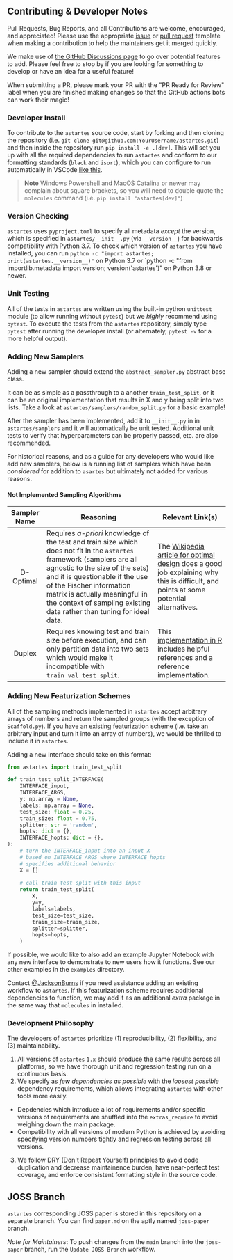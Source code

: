 ## Contributing & Developer Notes
Pull Requests, Bug Reports, and all Contributions are welcome, encouraged, and appreciated!
Please use the appropriate [issue](https://github.com/JacksonBurns/astartes/issues/new/choose) or [pull request](https://github.com/JacksonBurns/astartes/compare) template when making a contribution to help the maintainers get it merged quickly.

We make use of [the GitHub Discussions page](https://github.com/JacksonBurns/astartes/discussions) to go over potential features to add. Please feel free to stop by if you are looking for something to develop or have an idea for a useful feature!

When submitting a PR, please mark your PR with the "PR Ready for Review" label when you are finished making changes so that the GitHub actions bots can work their magic!

### Developer Install

To contribute to the `astartes` source code, start by forking and then cloning the repository (i.e. `git clone git@github.com:YourUsername/astartes.git`) and then inside the repository run `pip install -e .[dev]`. This will set you up with all the required dependencies to run `astartes` and conform to our formatting standards (`black` and `isort`), which you can configure to run automatically in VSCode [like this](https://marcobelo.medium.com/setting-up-python-black-on-visual-studio-code-5318eba4cd00#:~:text=Go%20to%20settings%20in%20your,%E2%80%9D%20and%20select%20%E2%80%9Cblack%E2%80%9D.).

> **Note**
> Windows Powershell and MacOS Catalina or newer may complain about square brackets, so you will need to double quote the `molecules` command (i.e. `pip install "astartes[dev]"`)

### Version Checking

`astartes` uses `pyproject.toml` to specify all metadata _except_ the version, which is specified in `astartes/__init__.py` (via `__version__`) for backwards compatibility with Python 3.7.
To check which version of `astartes` you have installed, you can run `python -c "import astartes; print(astartes.__version__)"` on Python 3.7 or `python -c "from importlib.metadata import version; version('astartes')" on Python 3.8 or newer.

### Unit Testing
All of the tests in `astartes` are written using the built-in python `unittest` module (to allow running without `pytest`) but we _highly_ recommend using `pytest`. To execute the tests from the `astartes` repository, simply type `pytest` after running the developer install (or alternately, `pytest -v` for a more helpful output).

### Adding New Samplers
Adding a new sampler should extend the `abstract_sampler.py` abstract base class.

It can be as simple as a passthrough to a another `train_test_split`, or it can be an original implementation that results in X and y being split into two lists. Take a look at `astartes/samplers/random_split.py` for a basic example!

After the sampler has been implemented, add it to `__init__.py` in in `astartes/samplers` and it will automatically be unit tested. Additional unit tests to verify that hyperparameters can be properly passed, etc. are also recommended.

For historical reasons, and as a guide for any developers who would like add new samplers, below is a running list of samplers which have been _considered_ for addition to `asartes` but ultimately not added for various reasons.

#### Not Implemented Sampling Algorithms

| Sampler Name | Reasoning | Relevant Link(s) |
|:---:|---|---|
| D-Optimal | Requires _a-priori_ knowledge of the test and train size which does not fit in the `astartes` framework (samplers are all agnostic to the size of the sets) and it is questionable if the use of the Fischer information matrix is actually meaningful in the context of sampling existing data rather than tuning for ideal data. | The [Wikipedia article for optimal design](https://en.wikipedia.org/wiki/Optimal_design#:~:text=Of%20course%2C%20fixing%20the%20number%20of%20experimental%20runs%20a%20priori%20would%20be%20impractical.) does a good job explaining why this is difficult, and points at some potential alternatives. |
| Duplex | Requires knowing test and train size before execution, and can only partition data into two sets which would make it incompatible with `train_val_test_split`. | This [implementation in R](https://search.r-project.org/CRAN/refmans/prospectr/html/duplex.html#:~:text=The%20DUPLEX%20algorithm%20is%20similar,that%20are%20the%20farthest%20apart.) includes helpful references and a reference implementation. |

### Adding New Featurization Schemes
All of the sampling methods implemented in `astartes` accept arbitrary arrays of numbers and return the sampled groups (with the exception of `Scaffold.py`). If you have an existing featurization scheme (i.e. take an arbitrary input and turn it into an array of numbers), we would be thrilled to include it in `astartes`.

Adding a new interface should take on this format:

```python
from astartes import train_test_split

def train_test_split_INTERFACE(
    INTERFACE_input,
    INTERFACE_ARGS,
    y: np.array = None,
    labels: np.array = None,
    test_size: float = 0.25,
    train_size: float = 0.75,
    splitter: str = 'random',
    hopts: dict = {},
    INTERFACE_hopts: dict = {},
):
    # turn the INTERFACE_input into an input X
    # based on INTERFACE ARGS where INTERFACE_hopts
    # specifies additional behavior
    X = []
    
    # call train test split with this input
    return train_test_split(
        X,
        y=y,
        labels=labels,
        test_size=test_size,
        train_size=train_size,
        splitter=splitter,
        hopts=hopts,
    )
```

If possible, we would like to also add an example Jupyter Notebook with any new interface to demonstrate to new users how it functions. See our other examples in the `examples` directory.

Contact [@JacksonBurns](https://github.com/JacksonBurns) if you need assistance adding an existing workflow to `astartes`. If this featurization scheme requires additional dependencies to function, we may add it as an additional _extra_ package in the same way that `molecules` in installed.

### Development Philosophy

The developers of `astartes` prioritize (1) reproducibility, (2) flexibility, and (3) maintainability.
 1. All versions of `astartes` `1.x` should produce the same results across all platforms, so we have thorough unit and regression testing run on a continuous basis.
 2. We specify as _few dependencies as possible_ with the _loosest possible_ dependency requirements, which allows integrating `astartes` with other tools more easily.
  - Depdencies which introduce a lot of requirements and/or specific versions of requirements are shuffled into the `extras_require` to avoid weighing down the main package.
  - Compatibility with all versions of modern Python is achieved by avoiding specifying version numbers tightly and regression testing across all versions.
 3. We follow DRY (Don't Repeat Yourself) principles to avoid code duplication and decrease maintainence burden, have near-perfect test coverage, and enforce consistent formatting style in the source code.

## JOSS Branch

`astartes` corresponding JOSS paper is stored in this repository on a separate branch. You can find `paper.md` on the aptly named `joss-paper` branch. 

_Note for Maintainers_: To push changes from the `main` branch into the `joss-paper` branch, run the `Update JOSS Branch` workflow.